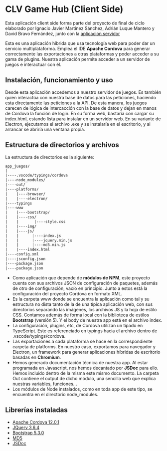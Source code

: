 # CLV Game Hub (Client Side)

Esta aplicación client side forma parte del proyecto de final de ciclo elaborado por Ignacio Javier Martínez Sánchez, Adrián Luque Mantero y David Bravo Fernández, junto con la [aplicación servidor](https://github.com/IgnacioJavier/CLV-Game-Hub-Server)

Esta es una aplicación híbrida que usa tecnología web para poder dar un servicio multiplataforma. Emplea el IDE **Apache Cordova** para generar correctamente las exportaciones a otras plataformas y poder acceder a su gama de plugins. Nuestra aplicación permite acceder a un servidor de juegos e interactuar con él.

## Instalación, funcionamiento y uso

Desde esta aplicación accedemos a nuestro servidor de juegos. Es también quien interactúa con nuestra base de datos para las peticiones, haciendo esta directamente las peticiones a la API. De esta manera, los juegos carecen de lógica de intercacción con la base de datos y dejan en manos de Cordova la función de login.
En su forma web, bastaría con cargar su index.html, estando lista para instalar en un servidor web. En su variante de Electron, ejecutamos el archivo .exe y se instalaría en el escritorio, y al arrancar se abriría una ventana propia.

## Estructura de directorios y archivos

La estructura de directorios es la siguiente:

```txt
app_juegos/
|
|----.vscode/typings/cordova
|----node_modules/
|----out/
|----platforms/
|    |----browser/
|    |----electron/
|----typings
|----www
|    |----bootstrap/
|    |----css/
|    |       |----style.css
|    |----img/
|    |----js/
|    |      |----index.js
|    |      |----jquery.min.js
|    |      |----md5.min.js
|    |----index.html
|----config.xml
|----jsconfig.json
|----package.json
|----package.json
```

- Como aplicación que depende de **módulos de NPM**, este proyecto cuenta con sus archivos JSON de configuración de paquetes, además de otro de configuración, vacío en principio. Junto a estos está la configuración del proyecto Cordova en formato XML.
- Es la carpeta www donde se encuentra la aplicación como tal y su estructura no dista tanto de la de una típica aplicación web, con sus directorios separando las imágenes, los archivos JS y la hoja de estilo CSS. Contamos además de forma local con la biblioteca de estilos **Bootstrap** (versión 5). Y el body de nuestra app está en el archivo index.
- La configuración, plugins, etc, de Cordova utilizan un tipado en TypeScript. Este es referenciado en typings hacia el archivo dentro de .vscode/typings/cordova.
- Las exportaciones a cada plataforma se hace en la correspondiente carpeta de platforms. En nuestro caso, exportamos para navegador y Electron, un framework para generar aplicaciones híbridas de escritorio basadas en **Chromium**.
- Hemos generado documentación técnica de nuestra app. Al estar programada en Javascript, nos hemos decantado por **JSDoc** para ello. Hemos incluido dentro de la misma este mismo documento. La carpeta Out contiene el output de dicho módulo, una sencilla web que explica nuestras variables, funciones...
- Los módulos de Node instalados, como en toda app de este tipo, se encuentra en el directorio node_modules.

## Librerías instaladas

- [Apache Cordova 12.0.1](https://cordova.apache.org/)
- [JQuery 3.6.4](https://jquery.com/)
- [Bootstrap 5.3.0](https://getbootstrap.com/)
- [MD5](https://github.com/blueimp/JavaScript-MD5/blob/master/js/md5.min.js)
- [JSDoc](https://jsdoc.app/index.html)
